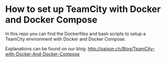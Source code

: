 # How to set up TeamCity with Docker and Docker Compose
In this repo you can find the Dockerfiles and bash scripts to setup a TeamCity environment with Docker and Docker Compose.

Explanations can be found on our blog:
http://paixon.ch/Blog/TeamCity-with-Docker-And-Docker-Compose
